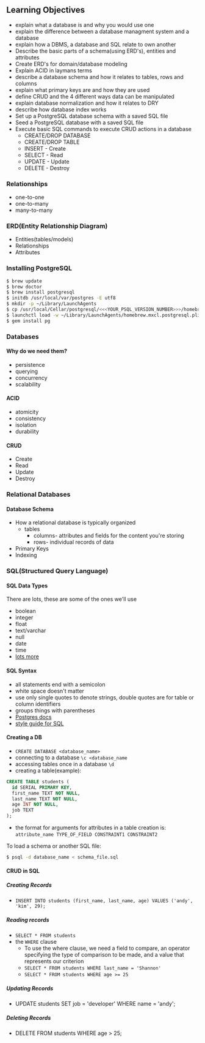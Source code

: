 ## Learning Objectives

- explain what a database is and why you would use one
- explain the difference between a database managment system and a database
- explain how a DBMS, a database and SQL relate to own another
- Describe the basic parts of a schema(using ERD's), entities and attributes
- Create ERD's for domain/database modeling
- Explain ACID in laymans terms
- describe a database schema and how it relates to tables, rows and columns
- explain what primary keys are and how they are used
- define CRUD and the 4 different ways data can be manipulated
- explain database normalization and how it relates to DRY
- describe how database index works
- Set up a PostgreSQL database schema with a saved SQL file
- Seed a PostgreSQL database with a saved SQL file
- Execute basic SQL commands to execute CRUD actions in a database
  - CREATE/DROP DATABASE
  - CREATE/DROP TABLE
  - INSERT - Create
  - SELECT - Read
  - UPDATE - Update
  - DELETE - Destroy

### Relationships
- one-to-one
- one-to-many
- many-to-many

### ERD(Entity Relationship Diagram)
- Entities(tables/models)
- Relationships
- Attributes

### Installing PostgreSQL
```bash
$ brew update
$ brew doctor
$ brew install postgresql
$ initdb /usr/local/var/postgres -E utf8
$ mkdir -p ~/Library/LaunchAgents
$ cp /usr/local/Cellar/postgresql/<<<YOUR_PSQL_VERSION_NUMBER>>>/homebrew.mxcl.postgresql.plist ~/Library/LaunchAgents/
$ launchctl load -w ~/Library/LaunchAgents/homebrew.mxcl.postgresql.plist
$ gem install pg
```

### Databases
#### Why do we need them?
- persistence
- querying
- concurrency
- scalability

#### ACID
- atomicity
- consistency
- isolation
- durability

#### CRUD
- Create
- Read
- Update
- Destroy

### Relational Databases

#### Database Schema
- How a relational database is typically organized
  - tables
    - columns- attributes and fields for the content you're storing
    - rows- individual records of data
- Primary Keys
- Indexing

### SQL(Structured Query Language)

#### SQL Data Types
There are lots, these are some of the ones we'll use
- boolean
- integer
- float
- text/varchar
- null
- date
- time
- [lots more](http://www.postgresql.org/docs/9.3/interactive/datatype.html)

#### SQL Syntax
- all statements end with a semicolon
- white space doesn't matter
- use only single quotes to denote strings, double quotes are for table or column identifiers
- groups things with parentheses
- [Postgres docs](http://www.postgresql.org/docs/9.4/interactive/index.html)
- [style guide for SQL](http://leshazlewood.com/software-engineering/sql-style-guide/)

#### Creating a DB
- `CREATE DATABASE <database_name>`
- connecting to a database `\c <database_name`
- accessing tables once in a database `\d`
- creating a table(example):
```sql
CREATE TABLE students (
  id SERIAL PRIMARY KEY,
  first_name TEXT NOT NULL,
  last_name TEXT NOT NULL,
  age INT NOT NULL,
  job TEXT
);
```
- the format for arguments for attributes in a table creation is:
`attribute_name TYPE_OF_FIELD CONSTRAINT1 CONSTRAINT2`

To load a schema or another SQL file:
```bash
$ psql -d database_name < schema_file.sql
```

#### CRUD in SQL
##### Creating Records
- `INSERT INTO students (first_name, last_name, age) VALUES ('andy', 'kim', 29);`

##### Reading records
- `SELECT * FROM students`
- the `WHERE` clause
  - To use the where clause, we need a field to compare, an operator specifying the type of comparison to be made, and a value that represents our criterion
  - `SELECT * FROM students WHERE last_name = 'Shannon'`
  - `SELECT * FROM students WHERE age >= 25`

##### Updating Records
- UPDATE students SET job = 'developer' WHERE name = 'andy';

##### Deleting Records
- DELETE FROM students WHERE age > 25;
